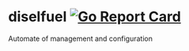 # diselfuel [![Go Report Card](https://goreportcard.com/badge/github.com/saromanov/diselfuel)](https://goreportcard.com/report/github.com/saromanov/diselfuel)
Automate of management and configuration
